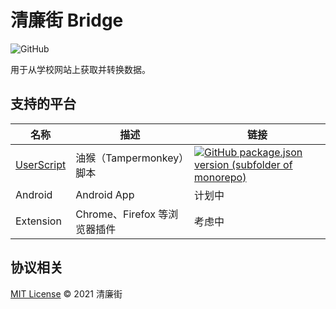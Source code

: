 # 清廉街 Bridge

![GitHub](https://img.shields.io/github/license/QingLianJie/Bridge)

用于从学校网站上获取并转换数据。

## 支持的平台

| 名称                                      | 描述                         | 链接                                                                                                                                                                                                                                                                                           |
| ----------------------------------------- | ---------------------------- | ---------------------------------------------------------------------------------------------------------------------------------------------------------------------------------------------------------------------------------------------------------------------------------------------- |
| [UserScript](packages/adapter-userscript) | 油猴（Tampermonkey）脚本     | [![GitHub package.json version (subfolder of monorepo)](https://img.shields.io/github/package-json/v/QingLianJie/Bridge?filename=packages%2Fadapter-userscript%2Fpackage.json&label=Greasy%20Fork)](https://greasyfork.org/zh-CN/scripts/441439-%E6%B8%85%E5%BB%89%E8%A1%97-bridge-userscript) |
| Android                                   | Android App                  | 计划中                                                                                                                                                                                                                                                                                         |
| Extension                                 | Chrome、Firefox 等浏览器插件 | 考虑中                                                                                                                                                                                                                                                                                         |

## 协议相关

[MIT License](./LICENSE) © 2021 清廉街
